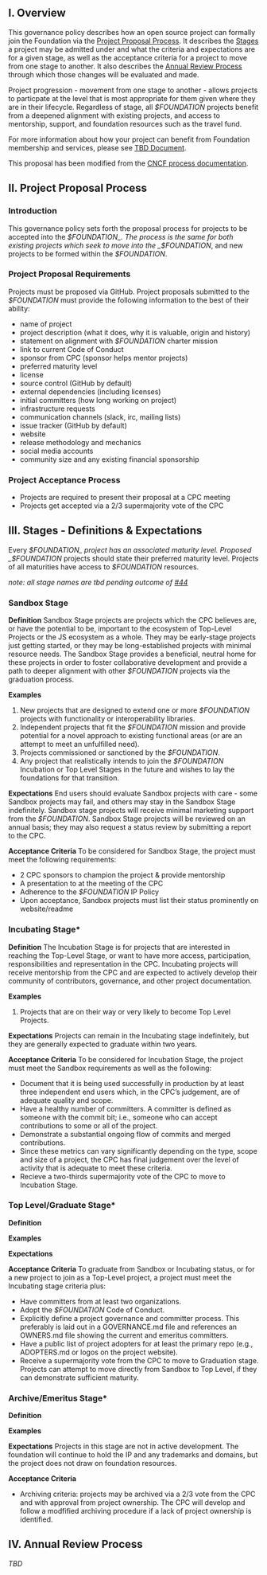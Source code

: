 ## I. Overview
This governance policy describes how an open source project can formally join the Foundation via the [Project Proposal Process](). It describes the [Stages]() a project may be admitted under and what the criteria and expectations are for a given stage, as well as the acceptance criteria for a project to move from one stage to another. It also describes the [Annual Review Process]() through which those changes will be evaluated and made. 

Project progression - movement from one stage to another - allows projects to particpate at the level that is most appropriate for them given where they are in their lifecycle. Regardless of stage, all _$FOUNDATION_ projects benefit from a deepened alignment with existing projects, and access to mentorship, support, and foundation resources such as the travel fund.

For more information about how your project can benefit from Foundation membership and services, please see [TBD Document]().

This proposal has been modified from the [CNCF process documentation](https://github.com/cncf/toc/tree/master/process).

## II. Project Proposal Process

### Introduction
This governance policy sets forth the proposal process for projects to be accepted into the _$FOUNDATION_. The process is the same for both existing projects which seek to move into the _$FOUNDATION_, and new projects to be formed within the _$FOUNDATION_.

### Project Proposal Requirements
Projects must be proposed via GitHub. Project proposals submitted to the _$FOUNDATION_ must provide the following information to the best of their ability:

* name of project
* project description (what it does, why it is valuable, origin and history)
* statement on alignment with _$FOUNDATION_ charter mission
* link to current Code of Conduct
* sponsor from CPC (sponsor helps mentor projects)
* preferred maturity level 
* license 
* source control (GitHub by default)
* external dependencies (including licenses)
* initial committers (how long working on project)
* infrastructure requests 
* communication channels (slack, irc, mailing lists)
* issue tracker (GitHub by default)
* website 
* release methodology and mechanics
* social media accounts
* community size and any existing financial sponsorship

### Project Acceptance Process
* Projects are required to present their proposal at a CPC meeting
* Projects get accepted via a 2/3 supermajority vote of the CPC

## III. Stages - Definitions & Expectations
Every _$FOUNDATION_ project has an associated maturity level. Proposed _$FOUNDATION_ projects should state their preferred maturity level. Projects of all maturities have access to _$FOUNDATION_ resources.

*note: all stage names are tbd pending outcome of [#44](https://github.com/nodejs/bootstrap/issues/44#issuecomment-440026298)*

### Sandbox Stage
**Definition** 
Sandbox Stage projects are projects which the CPC believes are, or have the potential to be, important to the ecosystem of Top-Level Projects or the JS ecosystem as a whole. They may be early-stage projects just getting started, or they may be long-established projects with minimal resource needs. The Sandbox Stage provides a beneficial, neutral home for these projects in order to foster collaborative development and provide a path to deeper alignment with other _$FOUNDATION_ projects via the graduation process.

**Examples**
1. New projects that are designed to extend one or more _$FOUNDATION_ projects with functionality or interoperability libraries. 
1. Independent projects that fit the _$FOUNDATION_ mission and provide potential for a novel approach to existing functional areas (or are an attempt to meet an unfulfilled need).
1. Projects commissioned or sanctioned by the _$FOUNDATION_.
1. Any project that realistically intends to join the _$FOUNDATION_ Incubation or Top Level Stages in the future and wishes to lay the foundations for that transition.

**Expectations**
End users should evaluate Sandbox projects with care - some Sandbox projects may fail, and others may stay in the  Sandbox Stage indefinitely. Sandbox stage projects will receive minimal marketing support from the _$FOUNDATION_. Sandbox Stage projects will be reviewed on an annual basis; they may also request a status review by submitting a report to the CPC.

**Acceptance Criteria**
To be considered for Sandbox Stage, the project must meet the following requirements:
* 2 CPC sponsors to champion the project & provide mentorship
* A presentation to at the meeting of the CPC
* Adherence to the _$FOUNDATION_ IP Policy
* Upon acceptance, Sandbox projects must list their status prominently on website/readme

### Incubating Stage*
**Definition** 
The Incubation Stage is for projects that are interested in reaching the Top-Level Stage, or want to have more access, participation, responsibilities and representation in the CPC. Incubating projects will receive mentorship from the CPC and are expected to actively develop their community of contributors, governance, and other project documentation. 

**Examples**
1. Projects that are on their way or very likely to become Top Level Projects.

**Expectations**
Projects can remain in the Incubating stage indefinitely, but they are generally expected to graduate within two years.

**Acceptance Criteria**
To be considered for Incubation Stage, the project must meet the Sandbox requirements as well as the following:
 * Document that it is being used successfully in production by at least three independent end users which, in the CPC’s judgement, are of adequate quality and scope.
 * Have a healthy number of committers. A committer is defined as someone with the commit bit; i.e., someone who can accept contributions to some or all of the project.
 * Demonstrate a substantial ongoing flow of commits and merged contributions.
 * Since these metrics can vary significantly depending on the type, scope and size of a project, the CPC has final judgement over the level of activity that is adequate to meet these criteria.
 * Recieve a two-thirds supermajority vote of the CPC to move to Incubation Stage. 


### Top Level/Graduate Stage*
**Definition**

**Examples**

**Expectations**

**Acceptance Criteria**
To graduate from Sandbox or Incubating status, or for a new project to join as a Top-Level project, a project must meet the Incubating stage criteria plus:

 * Have committers from at least two organizations.
 * Adopt the _$FOUNDATION_ Code of Conduct.
 * Explicitly define a project governance and committer process. This preferably is laid out in a GOVERNANCE.md file and references an OWNERS.md file showing the current and emeritus committers.
 * Have a public list of project adopters for at least the primary repo (e.g., ADOPTERS.md or logos on the project website).
 * Receive a supermajority vote from the CPC to move to Graduation stage. Projects can attempt to move directly from Sandbox to Top Level, if they can demonstrate sufficient maturity. 


### Archive/Emeritus Stage*
**Definition**

**Examples**

**Expectations**
Projects in this stage are not in active development. The foundation will continue to hold the IP and any trademarks and domains, but the project does not draw on foundation resources. 

**Acceptance Criteria**
* Archiving criteria: projects may be archived via a 2/3 vote from the CPC and with approval from project ownership. The CPC will develop and follow a modfified archiving procedure if a lack of project ownership is identified.


## IV. Annual Review Process

_TBD_

